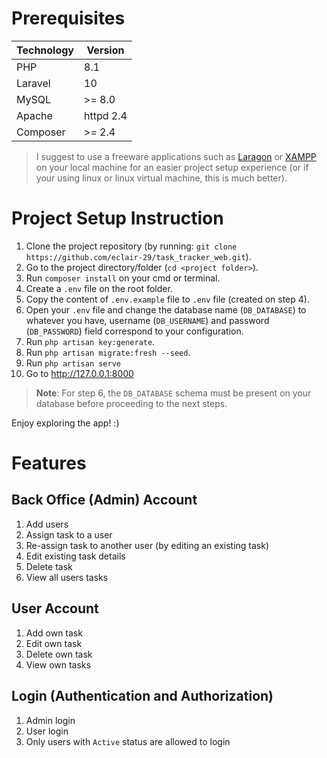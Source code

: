 # Prerequisites

| Technology | Version   |
| ---------- | --------- |
| PHP        | 8.1       |
| Laravel    | 10        |
| MySQL      | >= 8.0    |
| Apache     | httpd 2.4 |
| Composer   | >= 2.4    |

> I suggest to use a freeware applications such as [Laragon](https://laragon.org/index.html) or [XAMPP](https://www.apachefriends.org/) on your local machine for an easier project setup experience (or if your using linux or linux virtual machine, this is much better).

# Project Setup Instruction

1. Clone the project repository (by running: `git clone https://github.com/eclair-29/task_tracker_web.git`).
2. Go to the project directory/folder (`cd <project folder>`).
3. Run `composer install` on your cmd or terminal.
4. Create a `.env` file on the root folder.
5. Copy the content of `.env.example` file to `.env` file (created on step 4).
6. Open your `.env` file and change the database name (`DB_DATABASE`) to whatever you have, username (`DB_USERNAME`) and password (`DB_PASSWORD`) field correspond to your configuration.
7. Run `php artisan key:generate`.
8. Run `php artisan migrate:fresh --seed`.
9. Run `php artisan serve`
10. Go to http://127.0.0.1:8000

> **Note**: For step 6, the `DB_DATABASE` schema must be present on your database before proceeding to the next steps.

Enjoy exploring the app! :)

# Features

## Back Office (Admin) Account

1. Add users
2. Assign task to a user
3. Re-assign task to another user (by editing an existing task)
4. Edit existing task details
5. Delete task
6. View all users tasks

## User Account

1. Add own task
2. Edit own task
3. Delete own task
4. View own tasks

## Login (Authentication and Authorization)

1. Admin login
2. User login
3. Only users with `Active` status are allowed to login
